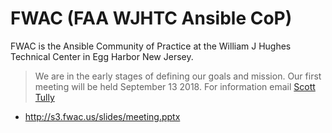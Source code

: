 # FWAC (FAA WJHTC Ansible CoP)

FWAC is the Ansible Community of Practice at the William J Hughes Technical Center in Egg Harbor New Jersey.

>We are in the early stages of defining our goals and mission. Our first meeting will be held September 13 2018. For information email [Scott Tully](mailto:scott.ctr.tully@faa.gov)

* <http://s3.fwac.us/slides/meeting.pptx>
